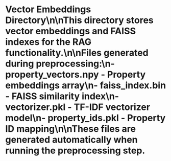 # Vector Embeddings Directory\n\nThis directory stores vector embeddings and FAISS indexes for the RAG functionality.\n\nFiles generated during preprocessing:\n- property_vectors.npy - Property embeddings array\n- faiss_index.bin - FAISS similarity index\n- vectorizer.pkl - TF-IDF vectorizer model\n- property_ids.pkl - Property ID mapping\n\nThese files are generated automatically when running the preprocessing step.
